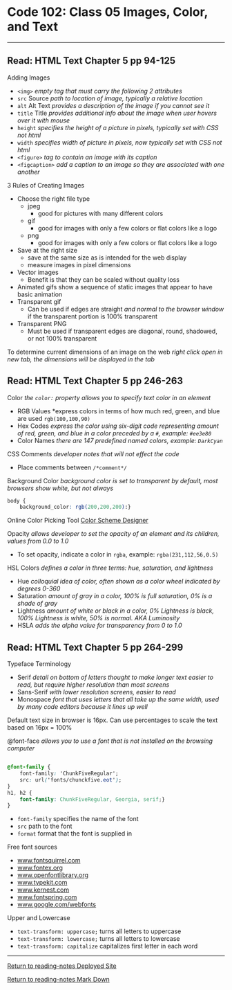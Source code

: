 # Code 102: Class 05 Images, Color, and Text

***

## Read: HTML Text Chapter 5 pp 94-125

Adding Images

- `<img>` *empty tag that must carry the following 2 attributes*
- `src` Source *path to location of image, typically a relative location*
- `alt` Alt Text *provides a description of the image if you cannot see it*
- `title` Title *provides additional info about the image when user hovers over it with mouse*
- `height` *specifies the height of a picture in pixels, typically set with CSS not html*
- `width` *specifies width of picture in pixels, now typically set with CSS not html*
- `<figure>` *tag to contain an image with its caption*
- `<figcaption>` *add a caption to an image so they are associated with one another*

3 Rules of Creating Images

- Choose the right file type
  - jpeg
    - good for pictures with many different colors
  - gif
    - good for images with only a few colors or flat colors like a logo
  - png
    - good for images with only a few colors or flat colors like a logo
- Save at the right size
  - save at the same size as is intended for the web display
  - measure images in pixel dimensions
- Vector images
  - Benefit is that they can be scaled without quality loss
- Animated gifs show a sequence of static images that appear to have basic animation
- Transparent gif
  - Can be used if edges are straight *and normal to the browser window* if the transparent portion is 100% transparent
- Transparent PNG 
  - Must be used if transparent edges are diagonal, round, shadowed, or not 100% transparent

To determine current dimensions of an image on the web *right click open in new tab, the dimensions will be displayed in the tab*

## Read: HTML Text Chapter 5 pp 246-263

Color *the `color:` property allows you to specify text color in an element*

- RGB Values *express colors in terms of how much red, green, and blue are used `rgb(100,100,90)`
- Hex Codes *express the color using six-digit code representing amount of red, green, and blue in a color preceded by a `#`, example: `#ee3e80`*
- Color Names *there are 147 predefined named colors, example: `DarkCyan`*

CSS Comments *developer notes that will not effect the code*

- Place comments between `/*comment*/`

Background Color *background color is set to transparent by default, most browsers show white, but not always*

``` css
body {
    background_color: rgb(200,200,200):}
```

Online Color Picking Tool
[Color Scheme Designer](https://colorschemedesigner.com/csd-3.5/)

Opacity *allows developer to set the opacity of an element and its children, values from 0.0 to 1.0*

- To set opacity, indicate a color in `rgba`, example: `rgba(231,112,56,0.5)`

HSL Colors *defines a color in three terms: hue, saturation, and lightness*

- Hue *colloquial idea of color, often shown as a color wheel indicated by degrees 0-360*
- Saturation *amount of gray in a color, 100% is full saturation, 0% is a shade of gray*
- Lightness *amount of white or black in a color, 0% Lightness is black, 100% Lightness is white, 50% is normal. AKA Luminosity*
- HSLA *adds the alpha value for transparency from 0 to 1.0*

## Read: HTML Text Chapter 5 pp 264-299

Typeface Terminology

- Serif *detail on bottom of letters thought to make longer text easier to read, but require higher resolution than most screens*
- Sans-Serif *with lower resolution screens, easier to read*
- Monospace *font that uses letters that all take up the same width, used by many code editors because it lines up well*

Default text size in browser is 16px. Can use percentages to scale the text based on 16px = 100%

@font-face *allows you to use a font that is not installed on the browsing computer*

```css

@font-family {
    font-family: 'ChunkFiveRegular';
    src: url('fonts/chunckfive.eot');
}
h1, h2 {
    font-family: ChunkFiveRegular, Georgia, serif;}
}

```

- `font-family` specifies the name of the font
- `src` path to the font
- `format` format that the font is supplied in

Free font sources

- www.fontsquirrel.com
- www.fontex.org
- www.openfontlibrary.org
- www.typekit.com
- www.kernest.com
- www.fontspring.com
- www.google.com/webfonts

Upper and Lowercase

- `text-transform: uppercase;` turns all letters to uppercase
- `text-transform: lowercase;` turns all letters to lowercase
- `text-transform: capitalize` capitalizes first letter in each word

***

[Return to reading-notes Deployed Site](https://paneks19.github.io/reading-notes/)

[Return to reading-notes Mark Down](https://github.com/paneks19/reading-notes)
